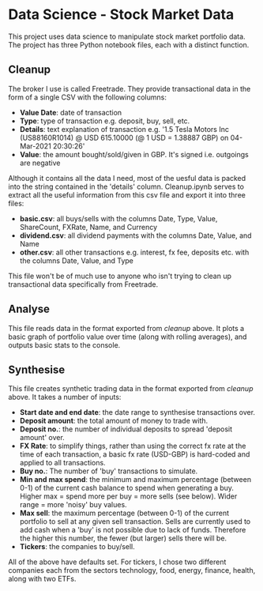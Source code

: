 # Data Science - Stock Market Data

This project uses data science to manipulate stock market portfolio data. The project has three Python notebook files, each with a distinct function.

## Cleanup
The broker I use is called Freetrade. They provide transactional data in the form of a single CSV with the following columns:
- **Value Date**: date of transaction
- **Type**: type of transaction e.g. deposit, buy, sell, etc.
- **Details**: text explanation of transaction e.g. '1.5 Tesla Motors Inc (US88160R1014) @ USD 615.10000 (@ 1 USD = 1.38887 GBP) on 04-Mar-2021 20:30:26'
- **Value**: the amount bought/sold/given in GBP. It's signed i.e. outgoings are negative

Although it contains all the data I need, most of the uesful data is packed into the string contained in the 'details' column. Cleanup.ipynb serves to extract all the useful information from this csv file and export it into three files:
- **basic.csv**: all buys/sells with the columns Date, Type, Value, ShareCount, FXRate, Name, and Currency
- **dividend.csv**: all dividend payments with the columns Date, Value, and Name
- **other.csv**: all other transactions e.g. interest, fx fee, deposits etc. with the columns Date, Value, and Type

This file won't be of much use to anyone who isn't trying to clean up transactional data specifically from Freetrade.

## Analyse
This file reads data in the format exported from *cleanup* above. It plots a basic graph of portfolio value over time (along with rolling averages), and outputs basic stats to the console.

## Synthesise
This file creates synthetic trading data in the format exported from *cleanup* above. It takes a number of inputs:
- **Start date and end date**: the date range to synthesise transactions over.
- **Deposit amount**: the total amount of money to trade with.
- **Deposit no.**: the number of individual deposits to spread 'deposit amount' over.
- **FX Rate**: to simplify things, rather than using the correct fx rate at the time of each transaction, a basic fx rate (USD-GBP) is hard-coded and applied to all transactions.
- **Buy no.**: The number of 'buy' transactions to simulate.
- **Min and max spend**: the minimum and maximum percentage (between 0-1) of the current cash balance to spend when generating a buy. Higher max = spend more per buy = more sells (see below). Wider range = more 'noisy' buy values.
- **Max sell**: the maximum percentage (between 0-1) of the current portfolio to sell at any given sell transaction. Sells are currently used to add cash when a 'buy' is not possible due to lack of funds. Therefore the higher this number, the fewer (but larger) sells there will be.
- **Tickers**: the companies to buy/sell.

All of the above have defaults set. For tickers, I chose two different companies each from the sectors technology, food, energy, finance, health, along with two ETFs.